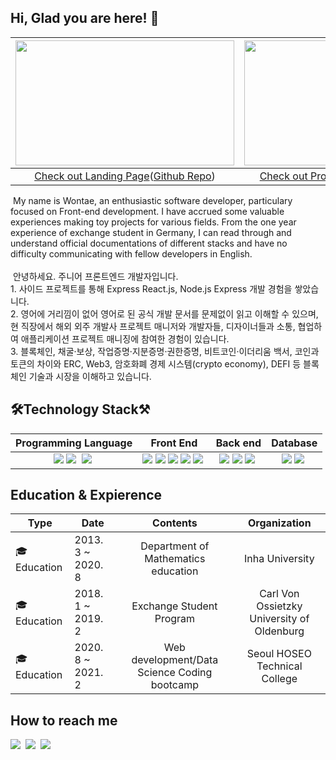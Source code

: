 ## Hi, Glad you are here! 👋

| <img src="https://user-images.githubusercontent.com/58083434/130402392-0859a094-4655-45d0-b184-a07b89a7ee23.gif" width="350" height="200"> | <img src="https://user-images.githubusercontent.com/58083434/130402483-77c32103-ace9-4db4-bd9a-fa6680eecdc1.gif" width="350" height="200"> | 
| :------: | :------: | 
| <a href="https://www.wontaechoi.tech">Check out Landing Page</a>([Github Repo](https://github.com/beegramin9/NextJS-Ytube-PortfolioWebsite)) | <a href="https://www.wontaeblog.space/projects">Check out Projects & Blog</a>([Github Repo](https://github.com/beegramin9/Gatsby-Official-Tutorial)) | 

&nbsp;My name is  Wontae, an enthusiastic software developer, particulary focused on Front-end development. I have accrued some valuable experiences making toy projects for various fields. From the one year experience of exchange student in Germany, I can read through and understand official documentations of different stacks and have no difficulty communicating with fellow developers in English.
<br/><br/>
&nbsp;안녕하세요. 주니어 프론트엔드 개발자입니다. <br/>
1. 
사이드 프로젝트를 통해 Express React.js, Node.js Express 개발 경험을 쌓았습니다. <br/>
2. 
영어에 거리낌이 없어 영어로 된 공식 개발 문서를 문제없이 읽고 이해할 수 있으며, 현 직장에서 해외 외주 개발사 프로젝트 매니저와 개발자들, 디자이너들과 소통, 협업하여 애플리케이션 프로젝트 매니징에 참여한 경험이 있습니다. <br/>
3. 블록체인, 채굴·보상, 작업증명·지분증명·권한증명, 비트코인·이더리움 백서, 코인과 토큰의 차이와 ERC, Web3, 암호화폐 경제 시스템(crypto economy), DEFI
등 블록체인 기술과 시장을 이해하고 있습니다.


## 🛠Technology Stack⚒
| **Programming Language** | **Front End** | **Back end** | **Database** |
| :------: | :------: | :------: | :------: |
| <img src="https://img.shields.io/badge/Python-3766AB?style=flat-square&logo=Python&logoColor=white"/></a>&nbsp;<img src="https://img.shields.io/badge/JavaScript-F7DF1E?style=flat-square&logo=JavaScript&logoColor=white"/></a>&nbsp; <!-- <img src="https://img.shields.io/badge/TypeScript-3178C6?style=flat-square&logo=TypeScript&logoColor=white"/></a>&nbsp; <img src="https://img.shields.io/badge/QL-E434AA?style=flat-square&logo=GraphQL&logoColor=white"/></a>&nbsp; --> <img src="https://img.shields.io/badge/Scss-CC6699?style=flat-square&logo=Sass&logoColor=white"/></a>&nbsp; | <img src='https://img.shields.io/badge/React-61DAFB?style=flat-square&logo=React&logoColor=white'/></a>&nbsp;<img src='https://img.shields.io/badge/Gatsby-663399?style=flat-square&logo=Gatsby&logoColor=white'/></a>&nbsp;<img src='https://img.shields.io/badge/NextJS-000000?style=flat-square&logo=Next.js&logoColor=white'/></a>&nbsp;<img src="https://img.shields.io/badge/Framer-df0eb1?style=flat-square&logo=Framer&logoColor=white"/>&nbsp;<img src='https://img.shields.io/badge/StyledComponents-DB7093?style=flat-square&logo=Styled-Components&logoColor=white'/></a>&nbsp; | <img src="https://img.shields.io/badge/Flask-000000?style=flat-square&logo=Flask&logoColor=white"/></a>&nbsp;<img src="https://img.shields.io/badge/Express-FF7200?style=flat-square&logo=Express&logoColor=white"/></a>&nbsp;<img src="https://img.shields.io/badge/NodeJS-339933?style=flat-square&logo=Node.js&logoColor=white"/></a>&nbsp; <!-- <img src="https://img.shields.io/badge/NestJS-E0234E?style=flat-square&logo=NestJS&logoColor=white"/></a>&nbsp; --> | <img src="https://img.shields.io/badge/MySQL-4479A1?style=flat-square&logo=MySQL&logoColor=white"/></a>&nbsp;<img src="https://img.shields.io/badge/MongoDB-47A248?style=flat-square&logo=MongoDB&logoColor=white"/></a>&nbsp; <!-- <img src="https://img.shields.io/badge/PostgreSQL-336791?style=flat-square&logo=PostgreSQL&logoColor=white"/></a>&nbsp; --> |

<!-- <img src="https://img.shields.io/badge/Numpy-013243?style=flat-square&logo=NumPy&logoColor=white"/></a>&nbsp;
<img src="https://img.shields.io/badge/Pandas-150458?style=flat-square&logo=pandas&logoColor=white"/></a>&nbsp;
<img src="https://img.shields.io/badge/Matplotlib-150458?style=flat-square&logo=pandas&logoColor=white"/></a>&nbsp;
<img src="https://img.shields.io/badge/Sklearn-150458?style=flat-square&logo=scikit-learn&logoColor=white"/></a>&nbsp;
<img src="https://img.shields.io/badge/Keras-D00000?style=flat-square&logo=Keras&logoColor=white"/></a>&nbsp;
<img src="https://img.shields.io/badge/Django-092E20?style=flat-square&logo=Django&logoColor=white"/></a>&nbsp;  
<img src="https://img.shields.io/badge/AWS-232F3E?style=flat-square&logo=Amazon-AWS&logoColor=white"/></a>&nbsp;
<img src="https://img.shields.io/badge/Jest-C21325?style=flat-square&logo=Jest&logoColor=white"/></a>&nbsp;
<img src="https://img.shields.io/badge/Docker-2496ED?style=flat-square&logo=Docker&logoColor=white"/></a>&nbsp;
-->

## Education & Expierence
| **Type** | **Date** | **Contents** | **Organization** |
| ------ | ------ | :------: | :------: |
| 🎓 Education | 2013. 3 ~ 2020. 8 | Department of Mathematics education | Inha University |
| 🎓 Education | 2018. 1 ~ 2019. 2 | Exchange Student Program | Carl Von Ossietzky University of Oldenburg |
| 🎓 Education | 2020. 8 ~ 2021. 2 | Web development/Data Science Coding bootcamp | Seoul HOSEO Technical College |

## How to reach me
<img src="https://img.shields.io/badge/GMail-EA4335?style=flat-square&logo=Gmail&logoColor=white&link=mailto:beegramin9@gmail.com"/></a>&nbsp;
<img src="https://img.shields.io/badge/Instagram-E4405F?style=flat-square&logo=Instagram&logoColor=white&link=https://www.instagram.com/beestron9/"/></a>&nbsp;
<img src="https://img.shields.io/badge/LinkedIn-0A66C2?style=flat-square&logo=LinkedIn&logoColor=white&link=https://www.linkedin.com/in/%EC%9B%90%ED%83%9C-%EC%B5%9C-136986172/"/></a>&nbsp;
<!--
**beegramin9/beegramin9** is a ✨ _special_ ✨ repository because its `README.md` (this file) appears on your GitHub profile.

Here are some ideas to get you started:

- 🔭 I’m currently working on ...
- 🌱 I’m currently learning ...
- 👯 I’m looking to collaborate on ...
- 🤔 I’m looking for help with ...
- 💬 Ask me about ...
- 📫 How to reach me: ...
- 😄 Pronouns: ...
- ⚡ Fun fact: ...
-->
